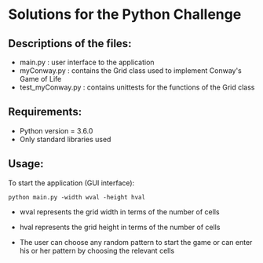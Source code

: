 # Solutions for the Python Challenge

## Descriptions of the files:

* main.py : user interface to the application
* myConway.py : contains the Grid class used to implement Conway's Game of Life
* test_myConway.py : contains unittests for the functions of the Grid class

## Requirements:

* Python version = 3.6.0
* Only standard libraries used

## Usage:

To start the application (GUI interface):

```
python main.py -width wval -height hval
```

* wval represents the grid width in terms of the number of cells
* hval represents the grid height in terms of the number of cells

* The user can choose any random pattern to start the game or can enter his or her pattern by choosing the relevant cells
